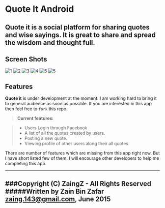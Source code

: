 **Quote It Android** 
===================


Quote it is a social platform for sharing quotes and wise sayings. It is great to share and spread the wisdom and thought full.
----------

Screen Shots
-------------------
![1](screenshots/1.png)
![2](screenshots/2.png)
![3](screenshots/3.png)
![4](screenshots/4.png)
![5](screenshots/5.png)
![5](screenshots/6.png)



Features
-------------
**Quote it** is under development at the moment. I am working hard to bring it to general audience as soon as possible. If you are interested in this app then feel free to `fork` this repo. 

> **Current features:**

> - Users Login through Facebook
> - A list of all the quotes created by users.
>- Posting a new quote.
>- Viewing profile of other users along their all quotes



There are number of features which are missing from this app right now. But I have short listed few of them. I will encourage other developers to help me completing this app.  


--------


###Copyright (C) ZaingZ - All Rights Reserved
#####Written by Zain Bin Zafar <zaing.143@gmail.com>, June 2015
-----
